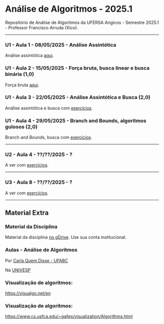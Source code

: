# Análise de Algoritmos - 2025.1

Repositório de Análise de Algoritmos da UFERSA Angicos - Semestre 2025.1 - Professor Francisco Arruda (Xico).

---

### U1 - Aula 1 - 08/05/2025 - Análise Assintótica

Análise assintótica [aqui](unidade1/aula1).


### U1 - Aula 2 - 15/05/2025 - Força bruta, busca linear e busca binária (1,0)

Força bruta [aqui](unidade1/aula2).

### U1 - Aula 3 - 22/05/2025 - Análise Assintótica e Busca (2,0)

Análise assintótica e busca com [exercícios](unidade1/aula3).

### U1 - Aula 4 - 29/05/2025 - Branch and Bounds, algoritmos gulosos (2,0)

Branch and Bounds, busca com [exercícios](unidade1/aula4).

---

### U2 - Aula 4 - ??/??/2025 - ?

A ver com [exercícios](unidade1/aulaX.md).

---

### U3 - Aula 8 - ??/??/2025 - ?

A ver com [exercícios](unidade1/aulaX.md).

---

## Material Extra

### Material da Disciplina

Material da disciplina [no gDrive](https://drive.google.com/open?id=18zo72s1Jhv8IbED_gvbLMD9umGDsjFZ2). Use sua conta institucional.

### Aulas - Análise de Algoritmos

Por [Carla Quem Disse - UFABC](https://www.youtube.com/playlist?list=PLncEdvQ20-mgGanwuFczm-4IwIdIcIiha)

Na [UNIVESP](https://www.youtube.com/playlist?list=PLxI8Can9yAHf0301dOCgw8a2U_G3UcOjh)

### Visualização de algoritmos:
https://visualgo.net/en

### Visualização de algoritmos:
https://www.cs.usfca.edu/~galles/visualization/Algorithms.html

